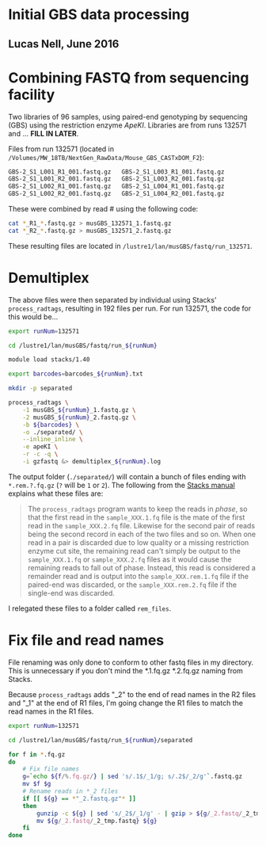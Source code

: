 # Initial GBS data processing

## Lucas Nell, June 2016

# Combining FASTQ from sequencing facility

Two libraries of 96 samples, using paired-end genotyping by sequencing (GBS) using the
restriction enzyme *ApeKI*. Libraries are from runs 132571 and ... **FILL IN LATER**.

Files from run 132571 (located in
`/Volumes/MW_18TB/NextGen_RawData/Mouse_GBS_CASTxDOM_F2`):
```bash
GBS-2_S1_L001_R1_001.fastq.gz	GBS-2_S1_L003_R1_001.fastq.gz
GBS-2_S1_L001_R2_001.fastq.gz	GBS-2_S1_L003_R2_001.fastq.gz
GBS-2_S1_L002_R1_001.fastq.gz	GBS-2_S1_L004_R1_001.fastq.gz
GBS-2_S1_L002_R2_001.fastq.gz	GBS-2_S1_L004_R2_001.fastq.gz
```

These were combined by read # using the following code:
```bash
cat *_R1_*.fastq.gz > musGBS_132571_1.fastq.gz
cat *_R2_*.fastq.gz > musGBS_132571_2.fastq.gz
```

These resulting files are located in `/lustre1/lan/musGBS/fastq/run_132571`.



# Demultiplex

The above files were then separated by individual using Stacks' `process_radtags`,
resulting in 192 files per run. For run 132571, the code for this would be...
```bash
export runNum=132571

cd /lustre1/lan/musGBS/fastq/run_${runNum}

module load stacks/1.40

export barcodes=barcodes_${runNum}.txt

mkdir -p separated

process_radtags \
    -1 musGBS_${runNum}_1.fastq.gz \
    -2 musGBS_${runNum}_2.fastq.gz \
    -b ${barcodes} \
    -o ./separated/ \
    --inline_inline \
    -e apeKI \
    -r -c -q \
    -i gzfastq &> demultiplex_${runNum}.log
```

The output folder (`./separated/`) will contain a bunch of files ending with
`*.rem.?.fq.gz` (`?` will be `1` or `2`). The following from the
[Stacks manual](http://catchenlab.life.illinois.edu/stacks/manual/#clean)
explains what these files are:

> The `process_radtags` program wants to keep the reads in *phase*, so that the first
> read in the `sample_XXX.1.fq` file is the mate of the first read in the
> `sample_XXX.2.fq` file. Likewise for the second pair of reads being the second
> record in each of the two files and so on. When one read in a pair is discarded due
> to low quality or a missing restriction enzyme cut site, the remaining read can't
> simply be output to the `sample_XXX.1.fq` or `sample_XXX.2.fq` files as it would
> cause the remaining reads to fall out of phase. Instead, this read is considered a
> remainder read and is output into the `sample_XXX.rem.1.fq` file if the paired-end
> was discarded, or the `sample_XXX.rem.2.fq` file if the single-end was discarded.

I relegated these files to a folder called `rem_files`.


# Fix file and read names

File renaming was only done to conform to other fastq files in my directory. This is
unnecessary if you don't mind the *.1.fq.gz *.2.fq.gz naming from Stacks.

Because `process_radtags` adds "_2" to the end of read names in the R2 files and
"_1" at the end of R1 files, I'm going change the R1 files to match the read names in
the R1 files.

```bash
export runNum=132571

cd /lustre1/lan/musGBS/fastq/run_${runNum}/separated

for f in *.fq.gz
do
    # Fix file names
    g=`echo ${f/%.fq.gz/} | sed 's/.1$/_1/g; s/.2$/_2/g'`.fastq.gz
    mv $f $g
    # Rename reads in *_2 files
    if [[ ${g} == *"_2.fastq.gz"* ]]
    then
        gunzip -c ${g} | sed 's/_2$/_1/g' - | gzip > ${g/_2.fastq/_2_tmp.fastq}
        mv ${g/_2.fastq/_2_tmp.fastq} ${g}
    fi
done
```
